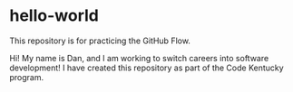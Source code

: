 # hello-world
This repository is for practicing the GitHub Flow.

Hi! My name is Dan, and I am working to switch careers into software development! I have created this repository as part of the Code Kentucky program.
